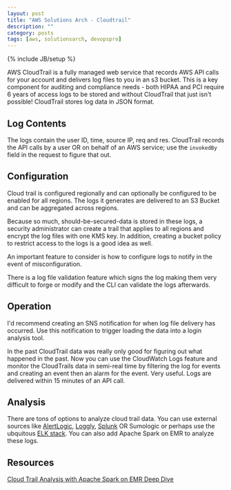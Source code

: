 ```yaml
---
layout: post
title: "AWS Solutions Arch - Cloudtrail"
description: ""
category: posts
tags: [aws, solutionsarch, devopspro]
---
```

{% include JB/setup %}

AWS CloudTrail is a fully managed web service that records AWS API calls for your account and delivers log files to you in an s3 bucket. This is a key component for auditing and compliance needs - both HIPAA and PCI require 6 years of access logs to be stored and without CloudTrail that just isn't possible! CloudTrail stores log data in JSON format.

## Log Contents 

The logs contain the user ID, time, source IP, req and res. CloudTrail records the API calls by a user OR on behalf of an AWS service; use the ```invokedBy``` field in the request to figure that out.

## Configuration

Cloud trail is configured regionally and can optionally be configured to be enabled for all regions. The logs it generates are delivered to an S3 Bucket and can be aggregated across regions.

Because so much, should-be-secured-data is stored in these logs, a security administrator can create a trail that applies to all regions and encrypt the log files with one KMS key. In addition, creating a bucket policy to restrict access to the logs is a good idea as well.

An important feature to consider is how to configure logs to notify in the event of misconfiguration.

There is a log file validation feature which signs the log making them very difficult to forge or modify and the CLI can validate the logs afterwards.

## Operation

I'd recommend creating an SNS notification for when log file delivery has occurred. Use this notification to trigger loading the data into a login analysis tool. 

In the past CloudTrail data was really only good for figuring out what happened in the past. Now you can use the CloudWatch Logs feature and monitor the CloudTrails data in semi-real time by filtering the log for events and creating an event then an alarm for the event. Very useful. Logs are delivered within 15 minutes of an API call.


## Analysis

There are tons of options to analyze cloud trail data. You can use external sources like [AlertLogic](https://www.alertlogic.com/solutions/log-correlation-and-analysis/), [Loggly](https://www.loggly.com/intro-to-log-management/), [Splunk](https://www.splunk.com/) OR Sumologic or perhaps use the ubquitous [ELK stack](https://www.elastic.co/webinars/introduction-elk-stack). You can also add Apache Spark on EMR to analyze these logs.

## Resources

[Cloud Trail Analysis with Apache Spark on EMR Deep Dive](https://www.youtube.com/watch?v=oZ8HswQSbNQ)